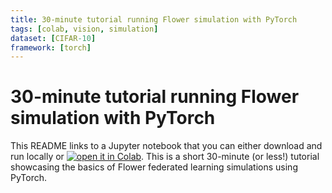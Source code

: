 ```yaml
---
title: 30-minute tutorial running Flower simulation with PyTorch
tags: [colab, vision, simulation]
dataset: [CIFAR-10]
framework: [torch]
---
```


# 30-minute tutorial running Flower simulation with PyTorch

This README links to a Jupyter notebook that you can either download and run locally or [![open it in Colab](https://colab.research.google.com/assets/colab-badge.svg)](https://colab.research.google.com/github/adap/flower/blob/main/examples/flower-in-30-minutes/tutorial.ipynb). This is a short 30-minute (or less!) tutorial showcasing the basics of Flower federated learning simulations using PyTorch.
